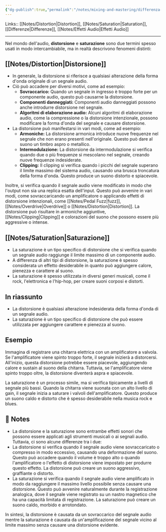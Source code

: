 ```yaml
---
{"dg-publish":true,"permalink":"/notes/mixing-and-mastering/differenza-tra-distorsione-e-saturazione/"}
---
```


Links:: [[Notes/Distortion\|Distortion]], [[Notes/Saturation\|Saturation]], [[Differenze\|Differenze]], [[Notes/Effetti Audio\|Effetti Audio]]

---
Nel mondo dell'audio, **distorsione** e **saturazione** sono due termini spesso usati in modo intercambiabile, ma in realtà descrivono fenomeni distinti:

## [[Notes/Distortion\|Distorsione]]

* In generale, la distorsione si riferisce a qualsiasi alterazione della forma d'onda originale di un segnale audio. 
* Ciò può accadere per diversi motivi, come ad esempio:
    * **Sovraccarico:** Quando un segnale in ingresso è troppo forte per un componente audio, questo può causarne la distorsione. 
    * **Componenti danneggiati:** Componenti audio danneggiati possono anche introdurre distorsione nel segnale.
    * **Algoritmi di elaborazione audio:** Alcuni algoritmi di elaborazione audio, come la compressione o la distorsione intenzionale, possono modificare la forma d'onda del segnale e causare distorsione.
* La distorsione può manifestarsi in vari modi, come ad esempio:
    * **Armoniche:** La distorsione armonica introduce nuove frequenze nel segnale che non erano presenti nell'originale. Questo può dare al suono un timbro aspro o metallico.
    * **Intermodulazione:** La distorsione da intermodulazione si verifica quando due o più frequenze si mescolano nel segnale, creando nuove frequenze indesiderate.
    * **Clipping:** Il clipping si verifica quando i picchi del segnale superano il limite massimo del sistema audio, causando una brusca troncatura della forma d'onda. Questo produce un suono distorto e spiacevole.

Inoltre, si verifica quando il segnale audio viene modificato in modo che l'output non sia una replica esatta dell'input. Questo può avvenire in vari modi, come sovraccaricando un amplificatore o applicando effetti di distorsione intenzionali, come [[Notes/Pedal Fuzz\|fuzz]], [[Notes/Overdrive\|Overdrive]] o [[Notes/Distortion\|Distortion]]. La distorsione può risultare in armoniche aggiuntive, [[Notes/Clipping\|Clipping]] e colorazioni del suono che possono essere più aggressive o intense.

## [[Notes/Saturation\|Saturazione]]

* La saturazione è un tipo specifico di distorsione che si verifica quando un segnale audio raggiunge il limite massimo di un componente audio. 
* A differenza di altri tipi di distorsione, la saturazione è spesso considerata un effetto desiderabile in quanto può aggiungere calore, pienezza e carattere al suono.
* La saturazione è spesso utilizzata in diversi generi musicali, come il rock, l'elettronica e l'hip-hop, per creare suoni corposi e distorti.

## In riassunto

* La distorsione è qualsiasi alterazione indesiderata della forma d'onda di un segnale audio.
* La saturazione è un tipo specifico di distorsione che può essere utilizzata per aggiungere carattere e pienezza al suono.

## Esempio

Immagina di registrare una chitarra elettrica con un amplificatore a valvola. Se l'amplificatore viene spinto troppo forte, il segnale inizierà a distorcersi. All'inizio, questa distorsione potrebbe essere piacevole, aggiungendo calore e sustain al suono della chitarra. Tuttavia, se l'amplificatore viene spinto troppo oltre, la distorsione diventerà aspra e spiacevole.

La saturazione è un processo simile, ma si verifica tipicamente a livelli di segnale più bassi. Quando la chitarra viene suonata con un alto livello di gain, il segnale inizia a saturare i valvoli dell'amplificatore. Questo produce un suono caldo e distorto che è spesso desiderabile nella musica rock e blues.




## 📝 Notes

- La distorsione e la saturazione sono entrambe effetti sonori che possono essere applicati agli strumenti musicali o ai segnali audio. Tuttavia, ci sono alcune differenze tra i due:
- La distorsione si verifica quando il segnale audio viene sovraccaricato o compresso in modo eccessivo, causando una deformazione del suono. Questo può accadere quando il volume è troppo alto o quando l'amplificatore o l'effetto di distorsione viene impostato per produrre questo effetto. La distorsione può creare un suono aggressivo, graffiante o distorto.
- La saturazione si verifica quando il segnale audio viene amplificato in modo da raggiungere il massimo livello possibile senza causare una distorsione. Questo può avvenire naturalmente durante la registrazione analogica, dove il segnale viene registrato su un nastro magnetico che ha una capacità limitata di registrazione. La saturazione può creare un suono caldo, morbido e arrotondato.

In sintesi, la distorsione è causata da un sovraccarico del segnale audio mentre la saturazione è causata da un'amplificazione del segnale vicino al limite massimo senza causare una distorsione evidente.
